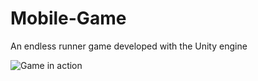 # Mobile-Game

An endless runner game developed with the Unity engine

![Game in action](https://alexcarolan.github.io/img/portfolio-1.gif)
